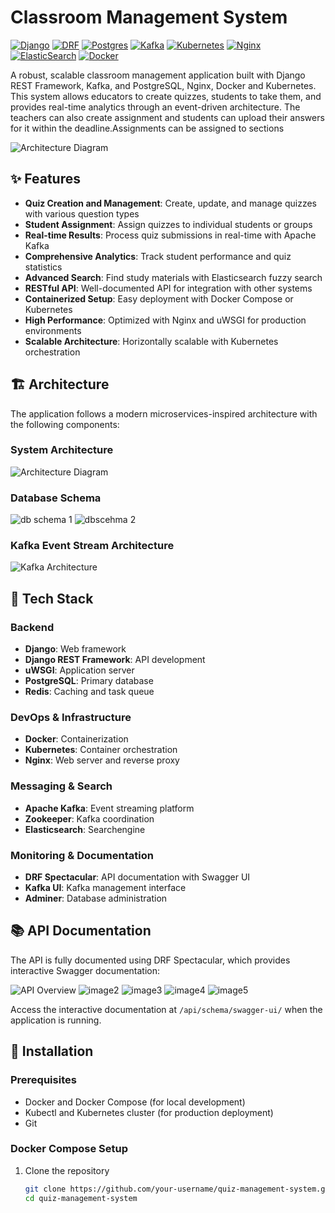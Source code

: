 # Classroom Management System

[![Django](https://img.shields.io/badge/Django-3.2+-green.svg)](https://www.djangoproject.com/)
[![DRF](https://img.shields.io/badge/DRF-3.12+-red.svg)](https://www.django-rest-framework.org/)
[![Postgres](https://img.shields.io/badge/PostgreSQL-13+-blue.svg)](https://www.postgresql.org/)
[![Kafka](https://img.shields.io/badge/Kafka-3.0+-orange.svg)](https://kafka.apache.org/)
[![Kubernetes](https://img.shields.io/badge/Kubernetes-1.20+-326CE5.svg)](https://kubernetes.io/)
[![Nginx](https://img.shields.io/badge/Nginx-1.20+-009639.svg)](https://nginx.org/)
[![ElasticSearch](https://img.shields.io/badge/Elasticsearch-7.10+-005571.svg)](https://www.elastic.co/)
[![Docker](https://img.shields.io/badge/Docker-20.10+-2496ED.svg)](https://www.docker.com/)

A robust, scalable classroom management application built with Django REST Framework, Kafka, and PostgreSQL, Nginx, Docker and Kubernetes. 
This system allows educators to create quizzes, students to take them, and provides real-time analytics through an event-driven architecture.
The teachers can also create assignment and students can upload their answers for it within the deadline.Assignments can be assigned to sections


![Architecture Diagram](https://github.com/user-attachments/assets/339614cb-9560-4bb5-9184-dde836f29de3)

## ✨ Features

- **Quiz Creation and Management**: Create, update, and manage quizzes with various question types
- **Student Assignment**: Assign quizzes to individual students or groups
- **Real-time Results**: Process quiz submissions in real-time with Apache Kafka
- **Comprehensive Analytics**: Track student performance and quiz statistics
- **Advanced Search**: Find study materials with Elasticsearch fuzzy search
- **RESTful API**: Well-documented API for integration with other systems
- **Containerized Setup**: Easy deployment with Docker Compose or Kubernetes
- **High Performance**: Optimized with Nginx and uWSGI for production environments
- **Scalable Architecture**: Horizontally scalable with Kubernetes orchestration

## 🏗 Architecture

The application follows a modern microservices-inspired architecture with the following components:

### System Architecture
![Architecture Diagram](https://github.com/user-attachments/assets/339614cb-9560-4bb5-9184-dde836f29de3)

### Database Schema
![db schema 1](https://github.com/user-attachments/assets/9ad96835-fd63-4e75-99dc-161e3854ed7e)
![dbscehma 2](https://github.com/user-attachments/assets/ab3477fb-8683-44cf-8135-ee5892837925)

### Kafka Event Stream Architecture
![Kafka Architecture](https://github.com/user-attachments/assets/0f04d3a0-c006-4a9c-b0bb-062ce0960b48)



## 🔧 Tech Stack

### Backend
- **Django**: Web framework
- **Django REST Framework**: API development
- **uWSGI**: Application server
- **PostgreSQL**: Primary database
- **Redis**: Caching and task queue

### DevOps & Infrastructure
- **Docker**: Containerization
- **Kubernetes**: Container orchestration
- **Nginx**: Web server and reverse proxy


### Messaging & Search
- **Apache Kafka**: Event streaming platform
- **Zookeeper**: Kafka coordination
- **Elasticsearch**: Searchengine

### Monitoring & Documentation
- **DRF Spectacular**: API documentation with Swagger UI
- **Kafka UI**: Kafka management interface
- **Adminer**: Database administration

## 📚 API Documentation

The API is fully documented using DRF Spectacular, which provides interactive Swagger documentation:

![API Overview](https://github.com/user-attachments/assets/4c34ef6c-ef81-4da7-b521-a2febfb92143)
![image2](https://github.com/user-attachments/assets/7137dc04-1dbe-49e9-8559-010cd27e0318)
![image3](https://github.com/user-attachments/assets/863a3787-71c9-490d-a4b2-780819783997)
![image4](https://github.com/user-attachments/assets/1eb004c6-c869-426d-9bc1-a629c5d39bed)
![image5](https://github.com/user-attachments/assets/7ecd214a-ef83-4d26-a09b-658c3578af5e)

Access the interactive documentation at `/api/schema/swagger-ui/` when the application is running.

## 🚀 Installation

### Prerequisites

- Docker and Docker Compose (for local development)
- Kubectl and Kubernetes cluster (for production deployment)
- Git

### Docker Compose Setup

1. Clone the repository
   ```bash
   git clone https://github.com/your-username/quiz-management-system.git
   cd quiz-management-system
